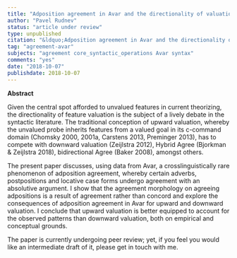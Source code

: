 ```yaml
---
title: "Adposition agreement in Avar and the directionality of valuation debate"
author: "Pavel Rudnev"
status: "article under review"
type: unpublished
citation: "&ldquo;Adposition agreement in Avar and the directionality of valuation debate.&rdquo; Unpublished manuscript. National Research University Higher School of Economics (Moscow)"
tag: "agreement-avar"
subjects: "agreement core_syntactic_operations Avar syntax"
comments: "yes"
date: "2018-10-07"
publishdate: 2018-10-07
---
```



**Abstract** 

Given the central spot afforded to unvalued features in current theorizing, the directionality of feature valuation is the subject of a lively debate in the syntactic literature. The traditional conception of upward valuation, whereby the unvalued probe inherits features from a valued goal in its c-command domain (Chomsky 2000, 2001a, Carstens 2013, Preminger 2013), has to compete with downward valuation (Zeijlstra 2012),  Hybrid Agree (Bjorkman & Zeijlstra 2018), bidirectional Agree (Baker 2008), amongst others.

The present paper discusses, using data from Avar, a crosslinguistically rare phenomenon of adposition agreement, whereby certain adverbs, postpositions and locative case forms undergo agreement with an absolutive argument.  I show that the agreement morphology on agreeing adpositions is a result of agreement rather than concord and explore the consequences of adposition agreement in Avar for upward and downward valuation. I conclude that upward valuation is better equipped to account for the observed patterns than downward valuation, both on empirical and conceptual grounds.

The paper is currently undergoing peer review; yet, if you feel you would like an intermediate draft of it, please get in touch with me.
